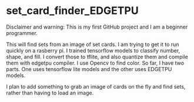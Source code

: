 # set_card_finder_EDGETPU

Disclaimer and warning: This is my first GitHub project and I am a beginner programmer.

This will find sets from an image of set cards. I am trying to get it to run quickly on a rasberry pi. I trained tensorflow models to classify number, shape, and fill. I convert those to tflite, and also quantize them and compile them with edgetpu compiler.  I use Opencv to find color.
So far, I have two parts. One uses tensorflow lite models and the other uses EDGETPU models.

I plan to add something to grab an image of cards on the fly and find sets, rather than having to load an image.
